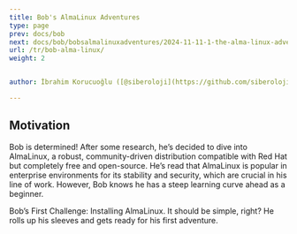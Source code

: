 ```yaml
---
title: Bob's AlmaLinux Adventures
type: page
prev: docs/bob
next: docs/bob/bobsalmalinuxadventures/2024-11-11-1-the-alma-linux-adventures-of-bob-a-junior-system-administrator
url: /tr/bob-alma-linux/
weight: 2


author: İbrahim Korucuoğlu ([@siberoloji](https://github.com/siberoloji))

---
```


## Motivation

Bob is determined! After some research, he’s decided to dive into AlmaLinux, a robust, community-driven distribution compatible with Red Hat but completely free and open-source. He’s read that AlmaLinux is popular in enterprise environments for its stability and security, which are crucial in his line of work. However, Bob knows he has a steep learning curve ahead as a beginner.

Bob’s First Challenge: Installing AlmaLinux. It should be simple, right? He rolls up his sleeves and gets ready for his first adventure.
